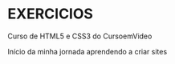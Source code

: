 # EXERCICIOS
Curso de HTML5 e CSS3 do CursoemVideo

Início da minha jornada aprendendo a criar sites
 
